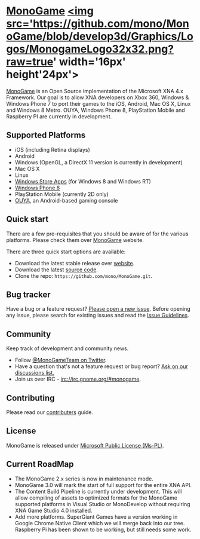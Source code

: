 # [MonoGame](http://monogame.net/) <a href='http://monogame.net/' target='_blank'><img src='https://github.com/mono/MonoGame/blob/develop3d/Graphics/Logos/MonogameLogo32x32.png?raw=true' width='16px' height'24px'></a>

[MonoGame](http://monogame.net) is an Open Source implementation of the Microsoft XNA 4.x Framework. Our goal is to allow XNA developers on Xbox 360, Windows & Windows Phone 7 to port their games to the iOS, Android, Mac OS X, Linux and Windows 8 Metro. OUYA, Windows Phone 8, PlayStation Mobile and Raspberry PI are currently in development.

## Supported Platforms

* iOS (including Retina displays)
* Android
* Windows (OpenGL, a DirectX 11 version is currently in development)
* Mac OS X
* Linux
* [Windows Store Apps](http://dev.windows.com) (for Windows 8 and Windows RT)
* [Windows Phone 8](http://dev.windowsphone.com)
* PlayStation Mobile (currently 2D only)
* [OUYA](http://ouya.tv), an Android-based gaming console

## Quick start

There are a few pre-requisites that you should be aware of for the various platforms. Please check them over [MonoGame](http://monogame.net/downloads) website.

There are three quick start options are available:
* Download the latest stable release over [website](http://monogame.net/downloads).
* Download the latest [source code](https://github.com/mono/MonoGame/archive/develop3d.zip).
* Clone the repo: `https://github.com/mono/MonoGame.git`.

## Bug tracker

Have a bug or a feature request? [Please open a new issue](https://github.com/mono/MonoGame/issues). Before opening any issue, please search for existing issues and read the [Issue Guidelines](https://github.com/necolas/issue-guidelines).

## Community

Keep track of development and community news.

* Follow [@MonoGameTeam on Twitter](https://twitter.com/monogameteam).
* Have a question that's not a feature request or bug report? [Ask on our discussions list.](http://monogame.codeplex.com/discussions)
* Join us over IRC - [irc://irc.gnome.org/#monogame](http://mibbit.com/?server=irc.gnome.org&channel=%23monogame). 

## Contributing

Please read our [contributers](https://github.com/mono/MonoGame/wiki/Contributing-to-MonoGame) guide.

## License

MonoGame is released under [Microsoft Public License (Ms-PL)](https://github.com/mono/MonoGame/blob/develop3d/LICENSE.txt).

## Current RoadMap

* The MonoGame 2.x series is now in maintenance mode.
* MonoGame 3.0 will mark the start of full support for the entire XNA API.
* The Content Build Pipeline is currently under development. This will allow compiling of assets to optimized formats for the MonoGame supported platforms in Visual Studio or MonoDevelop without requiring XNA Game Studio 4.0 installed.
* Add more platforms. SuperGiant Games have a version working in Google Chrome Native Client which we will merge back into our tree.  Raspberry Pi has been shown to be working, but still needs some work.
